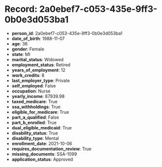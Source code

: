 # Record: 2a0ebef7-c053-435e-9ff3-0b0e3d053ba1

- **person_id**: 2a0ebef7-c053-435e-9ff3-0b0e3d053ba1
- **date_of_birth**: 1988-11-07
- **age**: 36
- **gender**: Female
- **state**: MI
- **marital_status**: Widowed
- **employment_status**: Retired
- **years_of_employment**: 12
- **work_credits**: 8
- **last_employer_type**: Private
- **self_employed**: False
- **occupation**: Nurse
- **yearly_income**: 87939.98
- **taxed_medicare**: True
- **ssa_withholdings**: True
- **eligible_for_medicare**: True
- **part_a_qualified**: False
- **part_b_enrolled**: True
- **dual_eligible_medicaid**: True
- **disability_status**: True
- **disability_type**: Mental
- **enrollment_date**: 2021-10-06
- **requires_documentation_review**: True
- **missing_documents**: SSA-1099
- **application_status**: Approved